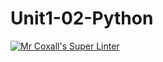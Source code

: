 # Unit1-02-Python
[![Mr Coxall's Super Linter](https://github.com/ICS3U-Programming-NathanA/Unit1-02-Python/workflows/Mr%20Coxall's%20Super%20Linter/badge.svg)](https://github.com/ICS3U-Programming-NathanA/Unit1-02-Python/actions/)
